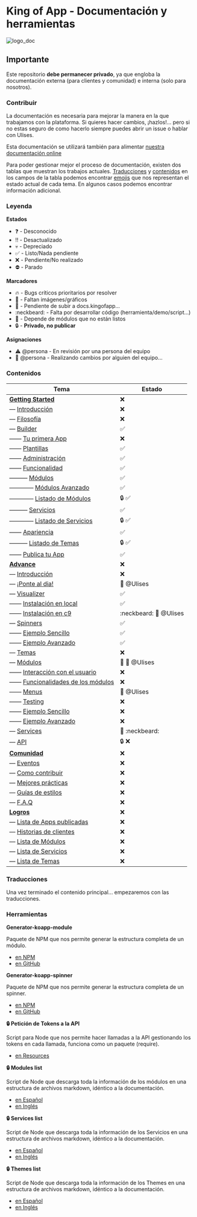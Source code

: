# King of App - Documentación y herramientas

![logo_doc](http://kingofapp.es/wp-content/uploads/2013/03/reino.jpg)

## Importante

Este repositorio **debe permanecer privado**, ya que engloba la documentación externa (para clientes y comunidad) e interna (solo para nosotros).

### Contribuir

La documentación es necesaria para mejorar la manera en la que trabajamos con la plataforma. Si quieres hacer cambios, ¡hazlos!... pero si no estas seguro de como hacerlo siempre puedes abrir un issue o hablar con Ulises.

Esta documentación se utilizará también para alimentar [nuestra documentación online](http://docs.kingofapp.com)

Para poder gestionar mejor el proceso de documentación, existen dos tablas que muestran los trabajos actuales. [Traducciones](#traducciones) y [contenidos](#contenidos) en los campos de la tabla podemos encontrar [emojis](http://www.webpagefx.com/tools/emoji-cheat-sheet/) que nos representan el estado actual de cada tema. En algunos casos podemos encontrar información adicional.

### Leyenda

**Estados**
- :question: - Desconocido
- :bangbang: - Desactualizado
- :skull: - Depreciado
- :white_check_mark: - Listo/Nada pendiente
- :x: - Pendiente/No realizado
- :no_entry: - Parado

**Marcadores**
- :fire: - Bugs críticos prioritarios por resolver
- :sunrise: - Faltan imágenes/gráficos
- :rocket: - Pendiente de subir a docs.kingofapp...
- :neckbeard: - Falta por desarrollar código (herramienta/demo/script...)
- :large_orange_diamond: - Depende de módulos que no están listos
- :lock: - **Privado, no publicar**

**Asignaciones**
- :warning: @persona - En revisión por una persona del equipo
- :construction: @persona - Realizando cambios por alguien del equipo...


### Contenidos

Tema | Estado
------------ | -------------
**[Getting Started](spanish/getting_started/readme.md)** | :x:
— [Introducción](spanish/getting_started/intro.md) | :x:
— [Filosofía](spanish/getting_started/philosophy.md) | :x:
— [Builder](spanish/getting_started/builder/readme.md) | :white_check_mark:
—— [Tu primera App](spanish/getting_started/builder/first_app.md) | :x:
—— [Plantillas](spanish/getting_started/builder/templates.md) | :white_check_mark:
—— [Administración](spanish/getting_started/builder/administration.md) | :white_check_mark:
—— [Funcionalidad](spanish/getting_started/builder/functionality/readme.md) | :white_check_mark:
——— [Módulos](spanish/getting_started/builder/functionality/modules/readme.md) | :white_check_mark:
———— [Módulos Avanzado](spanish/getting_started/builder/functionality/modules/advance_modules.md) | :white_check_mark:
———— [Listado de Módulos](spanish/getting_started/builder/functionality/modules/modules_list.md) | :lock: :white_check_mark:
——— [Servicios](spanish/getting_started/builder/functionality/services/readme.md) | :white_check_mark:
———— [Listado de Servicios](spanish/getting_started/builder/functionality/services/services_list.md) | :lock: :white_check_mark:
—— [Apariencia](spanish/getting_started/builder/look_and_feel/readme.md) | :white_check_mark:
——— [Listado de Temas](spanish/getting_started/builder/look_and_feel/themes_list.md) | :lock:  :white_check_mark:
—— [Publica tu App](spanish/getting_started/builder/publication/readme.md) | :white_check_mark:
**[Advance](spanish/advance/readme.md)** | :x:
— [Introducción](spanish/advance/intro.md) | :x:
— [¡Ponte al dia!](spanish/advance/catch_up.md) | :construction: @Ulises
— [Visualizer](spanish/advance/visualizer/readme.md) | :white_check_mark:
—— [Instalación en local](spanish/advance/visualizer/local_installation.md) | :white_check_mark:
—— [Instalación en c9](spanish/advance/visualizer/c9_installation.md) | :neckbeard: :construction: @Ulises
— [Spinners](spanish/advance/spinners/readme.md) | :white_check_mark:
—— [Ejemplo Sencillo](spanish/advance/spinners/example.md) | :white_check_mark:
—— [Ejemplo Avanzado](spanish/advance/spinners/advance_example.md) | :white_check_mark:
— [Temas](spanish/advance/themes.md) | :x:
— [Módulos](spanish/advance/modules/readme.md) | :large_orange_diamond: :construction: @Ulises
—— [Interacción con el usuario](spanish/advance/modules/interaction.md) | :x:
—— [Funcionalidades de los módulos](spanish/advance/modules/features.md) | :x:
—— [Menus](spanish/advance/modules/menus.md) | :construction: @Ulises
—— [Testing](spanish/advance/modules/testing.md) | :x:
—— [Ejemplo Sencillo](spanish/advance/modules/example.md) | :x:
—— [Ejemplo Avanzado](spanish/advance/modules/advance_example.md) | :x:
— [Services](spanish/advance/services.md) | :large_orange_diamond: :neckbeard:
— [API](spanish/advance/api.md) | :lock: :x:
**[Comunidad](spanish/community/readme.md)** | :x:
— [Eventos](spanish/community/events.md) | :x:
— [Como contribuir](spanish/community/contribution.md) | :x:
— [Mejores prácticas](spanish/community/best_practices.md) | :x:
— [Guías de estilos](spanish/community/style_guide.md) | :x:
— [F.A.Q](spanish/community/faq.md) | :x:
**[Logros](spanish/achievements/readme.md)** | :x:
— [Lista de Apps publicadas](spanish/achievements/apps_list.md) | :x:
— [Historias de clientes](spanish/achievements/clients.md) | :x:
— [Lista de Módulos](spanish/achievements/modules_list.md) | :x:
— [Lista de Servicios](spanish/achievements/services_list.md) | :x:
— [Lista de Temas](spanish/achievements/themes_list.md) | :x:


### Traducciones

Una vez terminado el contenido principal... empezaremos con las traducciones.

### Herramientas

**Generator-koapp-module**

Paquete de NPM que nos permite generar la estructura completa de un módulo.
- [en NPM](https://www.npmjs.com/package/generator-koapp-module)
- [en GitHub](https://github.com/kingofapp/generator-koapp-module)


**Generator-koapp-spinner**

Paquete de NPM que nos permite generar la estructura completa de un spinner.
- [en NPM](https://www.npmjs.com/package/generator-koapp-spinner)
- [en GitHub](https://github.com/kingofapp/generator-koapp-spinner)


**:lock: Petición de Tokens a la API**

Script para Node que nos permite hacer llamadas a la API gestionando los tokens en cada llamada, funciona como un paquete (require).
- [en Resources](https://github.com/KingofApp/com.kingofapp.resources/blob/dev/scripts/peticion_token.js)


**:lock: Modules list**

Script de Node que descarga toda la información de los módulos en una estructura de archivos markdown, idéntico a la documentación.
- [en Español](https://github.com/KingofApp/com.kingofapp.resources/blob/dev/scripts/modules_list_es-ES.js)
- [en Inglés](https://github.com/KingofApp/com.kingofapp.resources/blob/dev/scripts/modules_list_en-US.js)


**:lock: Services list**

Script de Node que descarga toda la información de los Servicios en una estructura de archivos markdown, idéntico a la documentación.
- [en Español](https://github.com/KingofApp/com.kingofapp.resources/blob/dev/scripts/services_list_es-ES.js)
- [en Inglés](https://github.com/KingofApp/com.kingofapp.resources/blob/dev/scripts/services_list_en-US.js)


**:lock: Themes list**

Script de Node que descarga toda la información de los Themes en una estructura de archivos markdown, idéntico a la documentación.
- [en Español](https://github.com/KingofApp/com.kingofapp.resources/blob/dev/scripts/themes_list_es-ES.js)
- [en Inglés](https://github.com/KingofApp/com.kingofapp.resources/blob/dev/scripts/themes_list_en-US.js)

